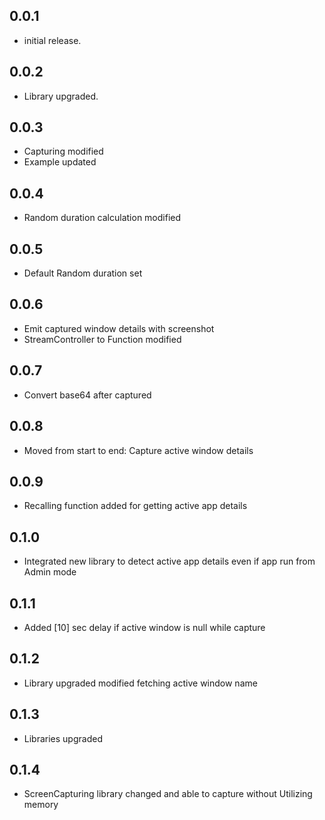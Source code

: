 ## 0.0.1

- initial release.

## 0.0.2

- Library upgraded.

## 0.0.3

- Capturing modified
- Example updated

## 0.0.4

- Random duration calculation modified

## 0.0.5

- Default Random duration set

## 0.0.6
- Emit captured window details with screenshot
- StreamController to Function modified

## 0.0.7
- Convert base64 after captured

## 0.0.8
- Moved from start to end: Capture active window details 

## 0.0.9
- Recalling function added for getting active app details

## 0.1.0
- Integrated new library to detect active app details even if app run from Admin mode

## 0.1.1
- Added [10] sec delay if active window is null while capture

## 0.1.2
- Library upgraded modified fetching active window name

## 0.1.3
- Libraries upgraded

## 0.1.4
- ScreenCapturing library changed and able to capture without Utilizing memory